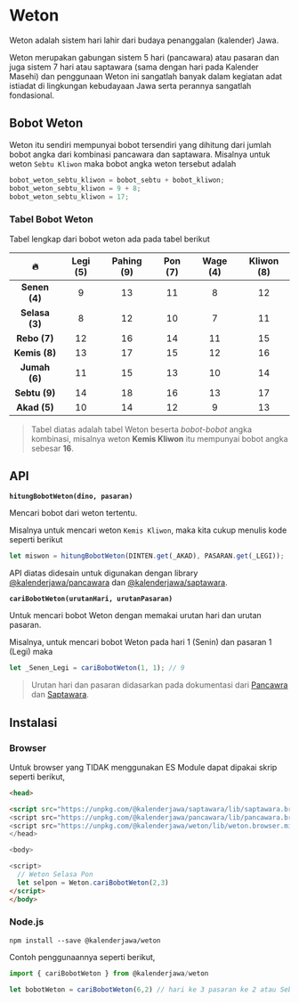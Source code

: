 # Weton

Weton adalah sistem hari lahir dari budaya penanggalan (kalender) Jawa.

Weton merupakan gabungan sistem 5 hari (pancawara) atau pasaran dan juga sistem 7 hari atau saptawara (sama dengan hari pada Kalender Masehi) dan penggunaan Weton ini sangatlah
banyak dalam kegiatan adat istiadat di lingkungan kebudayaan Jawa serta perannya sangatlah fondasional.

## Bobot Weton

Weton itu sendiri mempunyai bobot tersendiri yang dihitung dari jumlah bobot angka dari kombinasi pancawara dan saptawara.
Misalnya untuk weton `Sebtu Kliwon` maka bobot angka weton tersebut adalah

```javascript
bobot_weton_sebtu_kliwon = bobot_sebtu + bobot_kliwon;
bobot_weton_sebtu_kliwon = 9 + 8;
bobot_weton_sebtu_kliwon = 17;
```

### Tabel Bobot Weton

Tabel lengkap dari bobot weton ada pada tabel berikut

|       🔥       | Legi (5) | Pahing (9) | Pon (7) | Wage (4) | Kliwon (8) |
| :------------: | :------: | :--------: | :-----: | :------: | :--------: |
| **Senen (4)**  |    9     |     13     |   11    |    8     |     12     |
| **Selasa (3)** |    8     |     12     |   10    |    7     |     11     |
|  **Rebo (7)**  |    12    |     16     |   14    |    11    |     15     |
| **Kemis (8)**  |    13    |     17     |   15    |    12    |     16     |
| **Jumah (6)**  |    11    |     15     |   13    |    10    |     14     |
| **Sebtu (9)**  |    14    |     18     |   16    |    13    |     17     |
|  **Akad (5)**  |    10    |     14     |   12    |    9     |     13     |

> Tabel diatas adalah tabel Weton beserta _bobot-bobot_ angka kombinasi,
> misalnya weton **Kemis Kliwon** itu mempunyai bobot angka sebesar **16**.

## API

**`hitungBobotWeton(dino, pasaran)`**

Mencari bobot dari weton tertentu.

Misalnya untuk mencari weton `Kemis Kliwon`, maka kita cukup menulis kode seperti berikut

```javascript
let miswon = hitungBobotWeton(DINTEN.get(_AKAD), PASARAN.get(_LEGI));
```

API diatas didesain untuk digunakan dengan library [@kalenderjawa/pancawara](https://github.com/kalenderjawa/pancawara) dan [@kalenderjawa/saptawara](https://github.com/kalenderjawa/saptawara).

**`cariBobotWeton(urutanHari, urutanPasaran)`**

Untuk mencari bobot Weton dengan memakai urutan hari dan urutan pasaran.

Misalnya, untuk mencari bobot Weton pada hari 1 (Senin) dan pasaran 1 (Legi) maka

```javascript
let _Senen_Legi = cariBobotWeton(1, 1); // 9
```

> Urutan hari dan pasaran didasarkan pada dokumentasi dari [Pancawra](https://github.com/kalenderjawa/pancawara) dan [Saptawara](https://github.com/kalenderjawa/saptawara).

## Instalasi

### Browser

Untuk browser yang TIDAK menggunakan ES Module dapat dipakai skrip seperti berikut,

```html
<head>

<script src="https://unpkg.com/@kalenderjawa/saptawara/lib/saptawara.browser.min.js">
<script src="https://unpkg.com/@kalenderjawa/pancawara/lib/pancawara.browser.min.js">
<script src="https://unpkg.com/@kalenderjawa/weton/lib/weton.browser.min.js">
</head>

<body>

<script>
  // Weton Selasa Pon
  let selpon = Weton.cariBobotWeton(2,3)
</script>
</body>
```

### Node.js

`npm install --save @kalenderjawa/weton`

Contoh penggunaannya seperti berikut,

```javascript
import { cariBobotWeton } from @kalenderjawa/weton

let bobotWeton = cariBobotWeton(6,2) // hari ke 3 pasaran ke 2 atau Sebtu Pon 
```
